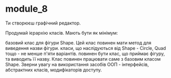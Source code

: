 # module_8

Ти створюєш графічний редактор.

Продумай ієрархію класів. Мають бути як мінімум:

базовий клас для фігури Shape. Цей клас повинен мати метод для виведення назви фігури.
класи, що наслідуються від Shape - Circle, Quad тощо - не менше п'яти варіантів.
повинен бути клас, що приймає фігуру, та виводить її назву. Клас повинен працювати саме з базовим класом Shape.
Зверни увагу на використання засобів ООП - інтерфейсів, абстрактних класів, модифікаторів доступу.
